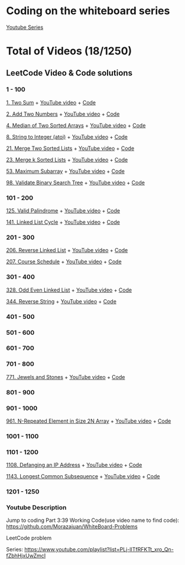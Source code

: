 # Coding on the whiteboard series
[Youtube Series](https://www.youtube.com/playlist?list=PLj-lITfRFKTt_xro_Qn-fZbhHjxUwZmcI)

# Total of Videos (18/1250)

## LeetCode Video & Code solutions

### 1 - 100


[1. Two Sum](https://leetcode.com/problems/two-sum/) + [YouTube video](https://youtu.be/fsw0sMguyxU) + [Code](https://github.com/Morazajuan/WhiteBoard-Problems/blob/master/twoSum.java)

[2. Add Two Numbers](https://leetcode.com/problems/add-two-numbers/) + [YouTube video](https://www.youtube.com/watch?v=Znl7aJOiCR0) + [Code](https://github.com/Morazajuan/WhiteBoard-Problems/blob/master/addTwoNumsFromLinkedList.java)

[4. Median of Two Sorted Arrays](https://leetcode.com/problems/median-of-two-sorted-arrays/) + [YouTube video](https://youtu.be/WL24V40vS-Q) + [Code](https://github.com/Morazajuan/WhiteBoard-Problems/blob/master/medianOfSortedList.java)

[8. String to Integer (atoi)](https://leetcode.com/problems/string-to-integer-atoi/) + [YouTube video](https://youtu.be/hvWx8jNEVCk) + [Code](https://github.com/Morazajuan/WhiteBoard-Problems/blob/master/StringToInt.java)

[21. Merge Two Sorted Lists](https://leetcode.com/problems/merge-two-sorted-lists/) + [YouTube video](https://youtu.be/Soy-bCO-f9o) + [Code](https://github.com/Morazajuan/WhiteBoard-Problems/blob/master/mergeTwoLists.java)

[23. Merge k Sorted Lists](https://leetcode.com/problems/merge-k-sorted-lists/) + [YouTube video](https://youtu.be/JslcONajyd8) + [Code](https://github.com/Morazajuan/WhiteBoard-Problems/blob/master/mergeKListsV2.java)

[53. Maximum Subarray](https://leetcode.com/problems/maximum-subarray/) + [YouTube video](https://youtu.be/Q6r3GuIzmSo) + [Code](https://github.com/Morazajuan/WhiteBoard-Problems/blob/master/maxSubArray.java)

[98. Validate Binary Search Tree](https://leetcode.com/problems/linked-list-cycle/) + [YouTube video](https://youtu.be/2OQsgTu6TWg) + [Code](https://github.com/Morazajuan/WhiteBoard-Problems/blob/master/IsCycle.java)
### 101 - 200
[125. Valid Palindrome](https://leetcode.com/problems/valid-palindrome/) + [YouTube video](https://youtu.be/nBMhuL5yeXA) + [Code](https://github.com/Morazajuan/WhiteBoard-Problems/blob/master/validBST.java)

[141. Linked List Cycle](https://leetcode.com/problems/validate-binary-search-tree/) + [YouTube video](https://youtu.be/wTNuSJat_Po) + [Code](https://github.com/Morazajuan/WhiteBoard-Problems/blob/master/validBST.java)
 ### 201 - 300

[206. Reverse Linked List](https://leetcode.com/problems/reverse-linked-list/) + [YouTube video](https://youtu.be/WOg14Q-8j0A) + [Code](https://github.com/Morazajuan/WhiteBoard-Problems/blob/master/reverseList.java)

[207. Course Schedule](https://leetcode.com/problems/course-schedule/) + [YouTube video](https://youtu.be/7LRUhkTz-XE) + [Code](https://github.com/Morazajuan/WhiteBoard-Problems/blob/master/courseSchedule.java)
### 301 - 400

[328. Odd Even Linked List](https://leetcode.com/problems/odd-even-linked-list/) + [YouTube video](https://youtu.be/XFMo0TIPxn8) + [Code](https://github.com/Morazajuan/WhiteBoard-Problems/blob/master/oddEvenList.java)

[344. Reverse String](https://leetcode.com/problems/reverse-string/) + [YouTube video](https://youtu.be/DpbBSevGhdw) + [Code](https://github.com/Morazajuan/WhiteBoard-Problems/blob/master/reverseString.java)
### 401 - 500
### 501 - 600
### 601 - 700
### 701 - 800

[771. Jewels and Stones](https://leetcode.com/problems/jewels-and-stones/) + [YouTube video](https://youtu.be/q2Cu4GBAweA) + [Code](https://github.com/Morazajuan/WhiteBoard-Problems/blob/master/numJewelsInStones.java)
### 801 - 900
### 901 - 1000
[961. N-Repeated Element in Size 2N Array](https://leetcode.com/problems/n-repeated-element-in-size-2n-array/) + [YouTube video](https://youtu.be/dcHl4cOgUUU) + [Code](https://github.com/Morazajuan/WhiteBoard-Problems/blob/master/N-RepeatedElementInSize2NArray.java)

### 1001 - 1100

### 1101 - 1200

[1108. Defanging an IP Address](https://leetcode.com/problems/defanging-an-ip-address/) + [YouTube video](https://youtu.be/R2ylq8oKOp4) + [Code](https://github.com/Morazajuan/WhiteBoard-Problems/blob/master/defangAnIPAddress.java)

[1143. Longest Common Subsequence](https://leetcode.com/problems/longest-common-subsequence/) + [YouTube video](https://youtu.be/6Ogc4Gc7hb4) + [Code](https://github.com/Morazajuan/WhiteBoard-Problems/blob/master/longestCommonSubsequence.java)
### 1201 - 1250

### Youtube Description

Jump to coding Part 3:39 
Working Code(use video name to find code): 
https://github.com/Morazajuan/WhiteBoard-Problems

LeetCode problem 

Series: https://www.youtube.com/playlist?list=PLj-lITfRFKTt_xro_Qn-fZbhHjxUwZmcI
